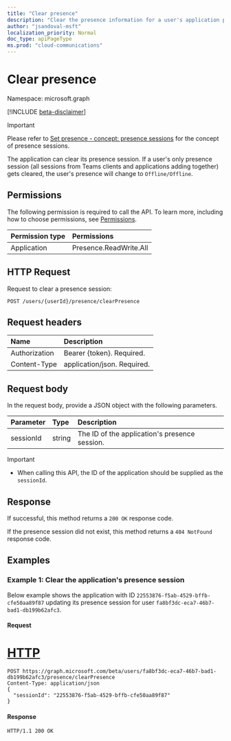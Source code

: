 ```yaml
---
title: "Clear presence"
description: "Clear the presence information for a user's application presence session."
author: "jsandoval-msft"
localization_priority: Normal
doc_type: apiPageType
ms.prod: "cloud-communications"
---
```


# Clear presence

Namespace: microsoft.graph

[!INCLUDE [beta-disclaimer](../../includes/beta-disclaimer.md)]

> [!IMPORTANT]
> Please refer to [Set presence - concept: presence sessions](presence-set#concept-presence-sessions) for the concept of presence sessions.

The application can clear its presence session. If a user's only presence session (all sessions from Teams clients and applications adding together) gets cleared, the user's presence will change to `Offline/Offline`.

## Permissions
The following permission is required to call the API. To learn more, including how to choose permissions, see [Permissions](/graph/permissions-reference).

| Permission type | Permissions            |
| :-------------- | :--------------------- |
| Application     | Presence.ReadWrite.All |

## HTTP Request
Request to clear a presence session:
<!-- { "blockType": "ignored" } -->
```http
POST /users/{userId}/presence/clearPresence
```

## Request headers
| Name          | Description                 |
| :------------ | :-------------------------- |
| Authorization | Bearer {token}. Required.   |
| Content-Type  | application/json. Required. |

## Request body

In the request body, provide a JSON object with the following parameters.

| Parameter    | Type   | Description                                   |
| :----------- | :----- | :-------------------------------------------- |
| sessionId    | string | The ID of the application's presence session. |


> [!IMPORTANT]
> * When calling this API, the ID of the application should be supplied as the `sessionId`.

## Response
If successful, this method returns a `200 OK` response code.

If the presence session did not exist, this method returns a `404 NotFound` response code.

## Examples

### Example 1: Clear the application's presence session
Below example shows the application with ID `22553876-f5ab-4529-bffb-cfe50aa89f87` updating its presence session for user `fa8bf3dc-eca7-46b7-bad1-db199b62afc3`.

#### Request

# [HTTP](#tab/http)
<!-- {
  "blockType": "request",
  "name": "get-your-presence"
}-->

```msgraph-interactive
POST https://graph.microsoft.com/beta/users/fa8bf3dc-eca7-46b7-bad1-db199b62afc3/presence/clearPresence
Content-Type: application/json
{
  "sessionId": "22553876-f5ab-4529-bffb-cfe50aa89f87"
}
```

#### Response

<!-- {
  "blockType": "response",
  "name": "get-your-presence",
  "@odata.type": "microsoft.graph.presence",
  "truncated":"true"
} -->
```http
HTTP/1.1 200 OK
```